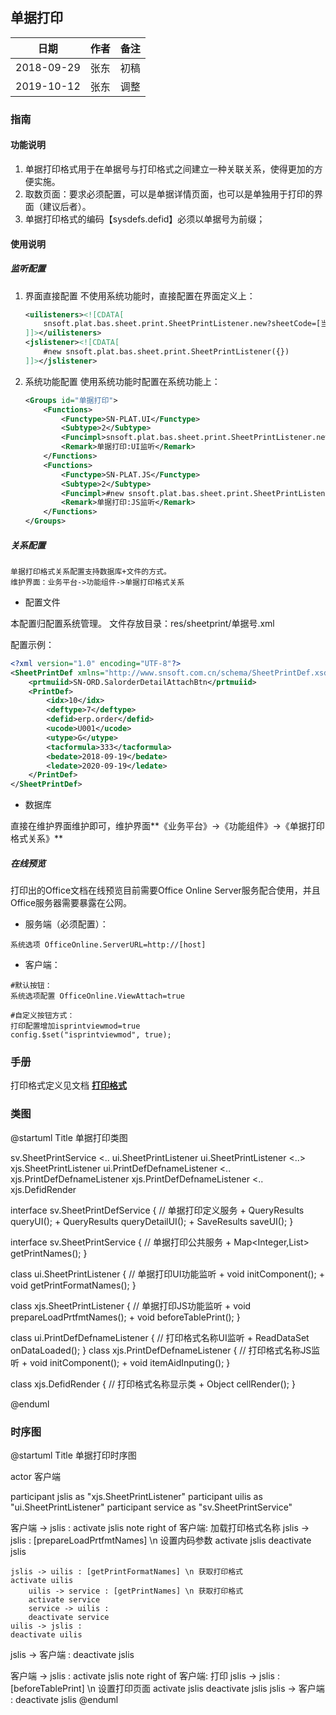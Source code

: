 ## 单据打印

|日期|作者|备注|
|------|------|------|
|2018-09-29|张东|初稿|
|2019-10-12|张东|调整|

### 指南

#### 功能说明

1. 单据打印格式用于在单据号与打印格式之间建立一种关联关系，使得更加的方便实施。
1. 取数页面：要求必须配置，可以是单据详情页面，也可以是单独用于打印的界面（建议后者）。
1. 单据打印格式的编码【sysdefs.defid】必须以单据号为前缀；

#### 使用说明
##### 监听配置

1. 界面直接配置
    不使用系统功能时，直接配置在界面定义上：
    ```xml
    <uilisteners><![CDATA[
        snsoft.plat.bas.sheet.print.SheetPrintListener.new?sheetCode=[当前单据号]
    ]]></uilisteners>
    <jslistener><![CDATA[
        #new snsoft.plat.bas.sheet.print.SheetPrintListener({})
    ]]></jslistener>
    ```

1. 系统功能配置
    使用系统功能时配置在系统功能上：
    ```xml
    <Groups id="单据打印">
        <Functions>
            <Functype>SN-PLAT.UI</Functype>
            <Subtype>2</Subtype>
            <Funcimpl>snsoft.plat.bas.sheet.print.SheetPrintListener.new?sheetCode=[当前单据号]</Funcimpl>
            <Remark>单据打印:UI监听</Remark>
        </Functions>
        <Functions>
            <Functype>SN-PLAT.JS</Functype>
            <Subtype>2</Subtype>
            <Funcimpl>#new snsoft.plat.bas.sheet.print.SheetPrintListener({})</Funcimpl>
            <Remark>单据打印:JS监听</Remark>
        </Functions>
    </Groups>
    ```

##### 关系配置

```properties
单据打印格式关系配置支持数据库+文件的方式。
维护界面：业务平台->功能组件->单据打印格式关系
```

* 配置文件

本配置归配置系统管理。
文件存放目录：res/sheetprint/单据号.xml

配置示例：

```xml
<?xml version="1.0" encoding="UTF-8"?>
<SheetPrintDef xmlns="http://www.snsoft.com.cn/schema/SheetPrintDef.xsd">
    <prtmuiid>SN-ORD.SalorderDetailAttachBtn</prtmuiid>
    <PrintDef>
        <idx>10</idx>
        <deftype>7</deftype>
        <defid>erp.order</defid>
        <ucode>U001</ucode>
        <utype>G</utype>
        <tacformula>333</tacformula>
        <bedate>2018-09-19</bedate>
        <ledate>2020-09-19</ledate>
    </PrintDef>
</SheetPrintDef>
```

* 数据库

直接在维护界面维护即可，维护界面**《业务平台》->《功能组件》->《单据打印格式关系》**

##### 在线预览

打印出的Office文档在线预览目前需要Office Online Server服务配合使用，并且Office服务器需要暴露在公网。

* 服务端（必须配置）：

```properties
系统选项 OfficeOnline.ServerURL=http://[host]
```

* 客户端：

```properties
#默认按钮：
系统选项配置 OfficeOnline.ViewAttach=true

#自定义按钮方式：
打印配置增加isprintviewmod=true
config.$set("isprintviewmod", true);
```

### 手册

打印格式定义见文档 **[打印格式](help.html?helpFile=help/SN-CMC/Print/PrintDef.md)**

### 类图

@startuml
Title 单据打印类图

sv.SheetPrintService <.. ui.SheetPrintListener
ui.SheetPrintListener <..> xjs.SheetPrintListener
ui.PrintDefDefnameListener <.. xjs.PrintDefDefnameListener
xjs.PrintDefDefnameListener <.. xjs.DefidRender

interface sv.SheetPrintDefService {
	// 单据打印定义服务
	+ QueryResults<SheetPrintmui> queryUI();
	+ QueryResults<SheetPrint> queryDetailUI();
	+ SaveResults saveUI();
}

interface sv.SheetPrintService {
	// 单据打印公共服务
	+ Map<Integer,List<String>> getPrintNames();
}

class ui.SheetPrintListener {
	// 单据打印UI功能监听
	+ void initComponent();
	+ void getPrintFormatNames();
}

class xjs.SheetPrintListener {
	// 单据打印JS功能监听
	+ void prepareLoadPrtfmtNames();
	+ void beforeTablePrint();
}

class ui.PrintDefDefnameListener {
	// 打印格式名称UI监听
	+ ReadDataSet onDataLoaded();
}
class xjs.PrintDefDefnameListener {
	// 打印格式名称JS监听
	+ void initComponent();
	+ void itemAidInputing();
}

class xjs.DefidRender {
	// 打印格式名称显示类
	+ Object cellRender();
}

@enduml

### 时序图

@startuml
Title 单据打印时序图

actor 客户端

participant jslis   as "xjs.SheetPrintListener"
participant uilis   as "ui.SheetPrintListener"
participant service as "sv.SheetPrintService"

客户端 -> jslis : 
activate jslis
note right of 客户端: 加载打印格式名称
	jslis -> jslis : [prepareLoadPrtfmtNames] \n 设置内码参数
	activate jslis
	deactivate jslis
	
	jslis -> uilis : [getPrintFormatNames] \n 获取打印格式
	activate uilis
		uilis -> service : [getPrintNames] \n 获取打印格式
		activate service
		service -> uilis :
		deactivate service
	uilis -> jslis :
	deactivate uilis
jslis -> 客户端 :
deactivate jslis

客户端 -> jslis : 
activate jslis
note right of 客户端: 打印
	jslis -> jslis : [beforeTablePrint] \n 设置打印页面
	activate jslis
	deactivate jslis
jslis -> 客户端 :
deactivate jslis
@enduml

